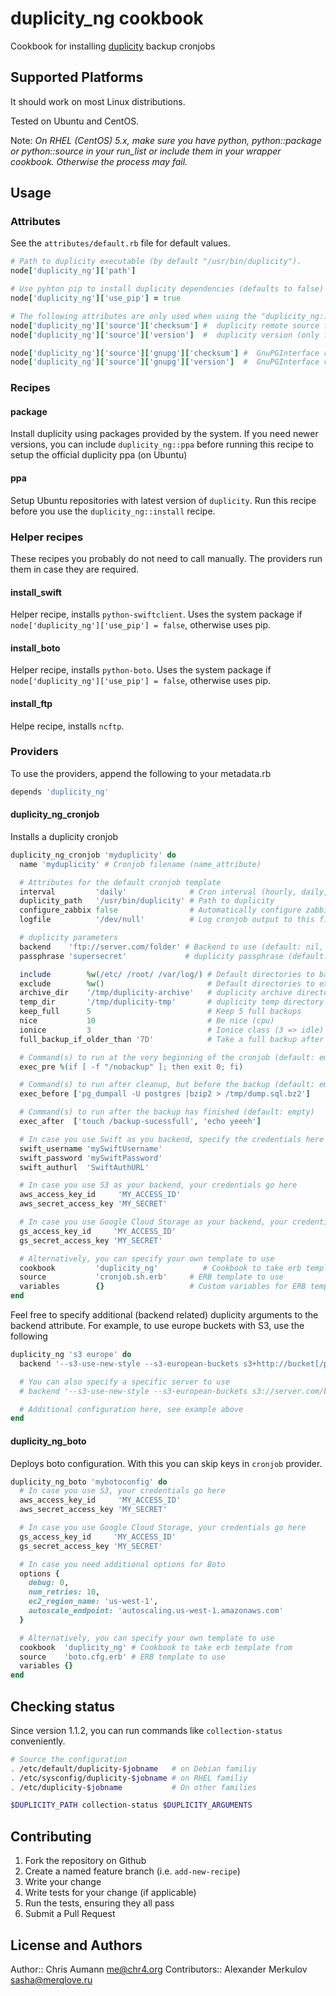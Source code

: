 # duplicity\_ng cookbook

Cookbook for installing [duplicity](http://duplicity.nongnu.org/) backup cronjobs

## Supported Platforms

It should work on most Linux distributions.

Tested on Ubuntu and CentOS.

Note: *On RHEL (CentOS) 5.x, make sure you have python, python::package or python::source in your run_list or include them in your wrapper cookbook. Otherwise the process may fail.*

## Usage

### Attributes

See the `attributes/default.rb` file for default values.

```ruby
# Path to duplicity executable (by default "/usr/bin/duplicity").
node['duplicity_ng']['path']

# Use pyhton pip to install duplicity dependencies (defaults to false)
node['duplicity_ng']['use_pip'] = true

# The following attributes are only used when using the "duplicity_ng::source" recipe
node['duplicity_ng']['source']['checksum'] #  duplicity remote source file checksum.
node['duplicity_ng']['source']['version']  #  duplicity version (only for "source" install method).

node['duplicity_ng']['source']['gnupg']['checksum'] #  GnuPGInterface remote source file checksum.
node['duplicity_ng']['source']['gnupg']['version']  #  GnuPGInterface version.
```

### Recipes

#### package

Install duplicity using packages provided by the system. If you need newer versions, you can include
`duplicity_ng::ppa` before running this recipe to setup the official duplicity ppa (on Ubuntu)

#### ppa

Setup Ubuntu repositories with latest version of `duplicity`.
Run this recipe before you use the `duplicity_ng::install` recipe.


### Helper recipes

These recipes you probably do not need to call manually.
The providers run them in case they are required.

#### install\_swift

Helper recipe, installs `python-swiftclient`.
Uses the system package if `node['duplicity_ng']['use_pip'] = false`, otherwise uses pip.

#### install\_boto

Helper recipe, installs `python-boto`.
Uses the system package if `node['duplicity_ng']['use_pip'] = false`, otherwise uses pip.

#### install\_ftp

Helpe recipe, installs `ncftp`.



### Providers

To use the providers, append the following to your metadata.rb

```ruby
depends 'duplicity_ng'
```

#### duplicity\_ng\_cronjob

Installs a duplicity cronjob

```ruby
duplicity_ng_cronjob 'myduplicity' do
  name 'myduplicity' # Cronjob filename (name_attribute)

  # Attributes for the default cronjob template
  interval         'daily'              # Cron interval (hourly, daily, monthly)
  duplicity_path   '/usr/bin/duplicity' # Path to duplicity
  configure_zabbix false                # Automatically configure zabbix user paremeters
  logfile          '/dev/null'          # Log cronjob output to this file

  # duplicity parameters
  backend    'ftp://server.com/folder' # Backend to use (default: nil, required!)
  passphrase 'supersecret'             # duplicity passphrase (default: nil, required!)

  include        %w(/etc/ /root/ /var/log/) # Default directories to backup
  exclude        %w()                       # Default directories to exclude from backup
  archive_dir    '/tmp/duplicity-archive'   # duplicity archive directory
  temp_dir       '/tmp/duplicity-tmp'       # duplicity temp directory
  keep_full      5                          # Keep 5 full backups
  nice           10                         # Be nice (cpu)
  ionice         3                          # Ionice class (3 => idle)
  full_backup_if_older_than '7D'            # Take a full backup after this interval

  # Command(s) to run at the very beginning of the cronjob (default: empty)
  exec_pre %(if [ -f "/nobackup" ]; then exit 0; fi)

  # Command(s) to run after cleanup, but before the backup (default: empty)
  exec_before ['pg_dumpall -U postgres |bzip2 > /tmp/dump.sql.bz2']

  # Command(s) to run after the backup has finished (default: empty)
  exec_after  ['touch /backup-sucessfull', 'echo yeeeh']

  # In case you use Swift as you backend, specify the credentials here
  swift_username 'mySwiftUsername'
  swift_password 'mySwiftPassword'
  swift_authurl  'SwiftAuthURL'

  # In case you use S3 as your backend, your credentials go here
  aws_access_key_id     'MY_ACCESS_ID'
  aws_secret_access_key 'MY_SECRET'

  # In case you use Google Cloud Storage as your backend, your credentials go here
  gs_access_key_id     'MY_ACCESS_ID'
  gs_secret_access_key 'MY_SECRET'

  # Alternatively, you can specify your own template to use
  cookbook         'duplicity_ng'          # Cookbook to take erb template from
  source           'cronjob.sh.erb'     # ERB template to use
  variables        {}                   # Custom variables for ERB template
end
```

Feel free to specify additional (backend related) duplicity arguments to the backend attribute.
For example, to use europe buckets with S3, use the following

```ruby
duplicity_ng 's3 europe' do
  backend '--s3-use-new-style --s3-european-buckets s3+http://bucket[/prefix]'

  # You can also specify a specific server to use
  # backend '--s3-use-new-style --s3-european-buckets s3://server.com/bucket[/prefix]'

  # Additional configuration here, see example above
end
```

#### duplicity\_ng\_boto

Deploys boto configuration. With this you can skip keys in `cronjob` provider.

```ruby
duplicity_ng_boto 'mybotoconfig' do
  # In case you use S3, your credentials go here
  aws_access_key_id     'MY_ACCESS_ID'
  aws_secret_access_key 'MY_SECRET'

  # In case you use Google Cloud Storage, your credentials go here
  gs_access_key_id     'MY_ACCESS_ID'
  gs_secret_access_key 'MY_SECRET'

  # In case you need additional options for Boto
  options {
    debug: 0,
    num_retries: 10,
    ec2_region_name: 'us-west-1',
    autoscale_endpoint: 'autoscaling.us-west-1.amazonaws.com'
  }

  # Alternatively, you can specify your own template to use
  cookbook  'duplicity_ng' # Cookbook to take erb template from
  source    'boto.cfg.erb' # ERB template to use
  variables {}
end
```

## Checking status

Since version 1.1.2, you can run commands like `collection-status` conveniently.

```bash
# Source the configuration
. /etc/default/duplicity-$jobname   # on Debian familiy
. /etc/sysconfig/duplicity-$jobname # on RHEL familiy
. /etc/duplicity-$jobname           # On other families

$DUPLICITY_PATH collection-status $DUPLICITY_ARGUMENTS
```


## Contributing

1. Fork the repository on Github
2. Create a named feature branch (i.e. `add-new-recipe`)
3. Write your change
4. Write tests for your change (if applicable)
5. Run the tests, ensuring they all pass
6. Submit a Pull Request


## License and Authors

Author:: Chris Aumann <me@chr4.org>
Contributors:: Alexander Merkulov <sasha@merqlove.ru>
